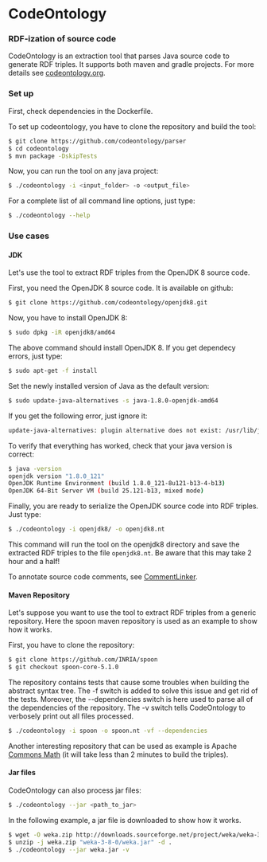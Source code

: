 # CodeOntology

### RDF-ization of source code
CodeOntology is an extraction tool that parses Java source code to generate RDF triples. It supports both maven and gradle projects. For more details see [codeontology.org](http://codeontology.org/).

### Set up
First, check dependencies in the Dockerfile.

To set up codeontology, you have to clone the repository and build the tool:
```bash
$ git clone https://github.com/codeontology/parser
$ cd codeontology
$ mvn package -DskipTests
```

Now, you can run the tool on any java project:
```bash
$ ./codeontology -i <input_folder> -o <output_file>
```

For a complete list of all command line options, just type:
```bash
$ ./codeontology --help
```

### Use cases
#### JDK
Let's use the tool to extract RDF triples from the OpenJDK 8 source code.

First, you need the OpenJDK 8 source code. It is available on github:
```bash
$ git clone https://github.com/codeontology/openjdk8.git
```

Now, you have to install OpenJDK 8:
```bash
$ sudo dpkg -iR openjdk8/amd64
```

The above command should install OpenJDK 8. If you get dependecy errors, just type:
```bash
$ sudo apt-get -f install
```

Set the newly installed version of Java as the default version:
```bash
$ sudo update-java-alternatives -s java-1.8.0-openjdk-amd64
```

If you get the following error, just ignore it:
```bash
update-java-alternatives: plugin alternative does not exist: /usr/lib/jvm/java-8-openjdk-amd64/jre/lib/amd64/IcedTeaPlugin.so
```

To verify that everything has worked, check that your java version is correct:
```bash
$ java -version
openjdk version "1.8.0_121"
OpenJDK Runtime Environment (build 1.8.0_121-8u121-b13-4-b13)
OpenJDK 64-Bit Server VM (build 25.121-b13, mixed mode)
```

Finally, you are ready to serialize the OpenJDK source code into RDF triples. Just type:
```bash
$ ./codeontology -i openjdk8/ -o openjdk8.nt
```

This command  will run the tool on the openjdk8 directory and save the extracted RDF triples to the file `openjdk8.nt`.
Be aware that this may take 2 hour and a half!

To annotate source code comments, see [CommentLinker](https://github.com/codeontology/commentlinker).

#### Maven Repository
Let's suppose you want to use the tool to extract RDF triples from a generic repository.
Here the spoon maven repository is used as an example to show how it works.

First, you have to clone the repository:

```bash
$ git clone https://github.com/INRIA/spoon
$ git checkout spoon-core-5.1.0
```

The repository contains tests that cause some troubles when building the abstract syntax tree. The -f switch is added to solve this issue and get rid of the tests. Moreover, the --dependencies switch is here used to parse all of the dependencies of the repository. The -v switch tells CodeOntology to verbosely print out all files processed.

```bash
$ ./codeontology -i spoon -o spoon.nt -vf --dependencies
```

Another interesting repository that can be used as example is Apache [Commons Math](https://github.com/apache/commons-math) (it will take less than 2 minutes to build the triples).

#### Jar files
CodeOntology can also process jar files:

```bash
$ ./codeontology --jar <path_to_jar>
```

In the following example, a jar file is downloaded to show how it works.

```bash
$ wget -O weka.zip http://downloads.sourceforge.net/project/weka/weka-3-8/3.8.0/weka-3-8-0.zip?r=https%3A%2F%2Fsourceforge.net%2Fprojects%2Fweka%2F&ts=1463402758&use_mirror=kent
$ unzip -j weka.zip "weka-3-8-0/weka.jar" -d .
$ ./codeontology --jar weka.jar -v
```

